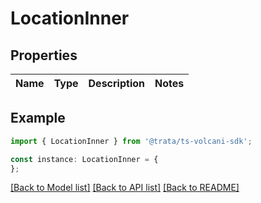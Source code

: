 # LocationInner


## Properties

Name | Type | Description | Notes
------------ | ------------- | ------------- | -------------

## Example

```typescript
import { LocationInner } from '@trata/ts-volcani-sdk';

const instance: LocationInner = {
};
```

[[Back to Model list]](../README.md#documentation-for-models) [[Back to API list]](../README.md#documentation-for-api-endpoints) [[Back to README]](../README.md)
